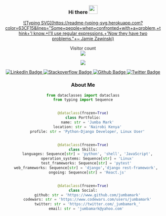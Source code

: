 <h3 align="center">
  Hi there
  <img src="https://media.giphy.com/media/hvRJCLFzcasrR4ia7z/giphy.gif" width="28">
</h3>

<div id="badges"  align="center">

[![Typing SVG](https://readme-typing-svg.herokuapp.com?color=63CF15&lines="Some+people+when+confronted+with+a+problem,+think+'I know.+I'll use regular expressions.+'Now they have two problems."+~ Jamie Zawinski)](https://git.io/typing-svg)
    
  </div>

<div id="badges"  align="center">
    

<p align="center"> 
  Visitor count<br>
  <img src="https://profile-counter.glitch.me/jumbamark/count.svg" />
</p>

<p align="center">            
<a href="https://github.com/jumbamark/github-readme-stats">
  <img align="center" src="https://github-readme-streak-stats.herokuapp.com/?user=jumbamark&theme=highcontrast" />
</a>
</p>

<div id="badges"  align="center">
  <a href="https://www.linkedin.com/in/jumbamark/">
    <img src="https://img.shields.io/badge/LinkedIn-blue?style=for-the-badge&logo=linkedin&logoColor=white" alt="LinkedIn Badge"/>
  </a>

  <a href="https://stackoverflow.com/users/17032431/jumba-mark">
    <img src="https://img.shields.io/badge/instagram-red?style=for-the-badge&logo=instagram&logoColor=white" alt="Stackoverflow Badge"/>
  </a>
    <a href="https://github.com/jumbamark/">
    <img src="https://img.shields.io/badge/reddit-red?style=for-the-badge&logo=reddit&logoColor=white" alt="Github Badge"/>
  </a>
  <a href="https://twitter.com/_jumbamark_">
    <img src="https://img.shields.io/badge/Twitter-blue?style=for-the-badge&logo=twitter&logoColor=white" alt="Twitter Badge"/>
  </a>
</div>

### About Me
```python
from dataclasses import dataclass
from typing import Sequence


@dataclass(frozen=True)
class Portfolio:
    name: str = 'Jumba Mark'
    location: str = 'Nairobi Kenya'
    profile: str = 'Python-Django Developer, Linux User'


@dataclass(frozen=True)
class Skills:
    languages: Sequence[str] = 'python', 'shell', 'JavaScript',
    operation_systems: Sequence[str] = 'Linux'
    test_frameworks: Sequence[str] = 'pytest' 
    web_frameworks: Sequence[str] = 'django','django rest-framework', 'react.js'
    ongoing: Sequence[str] = 'React.js'


@dataclass(frozen=True)
class Social:
    github: str = 'https://www.github.com/jumbamark'
    codewars: str = 'https://www.codewars.com/users/jumbamark'
    twitter: str = 'https://twitter.com/_jumbamark_'
    email: str = 'jumbamark@yahoo.com' 
```



